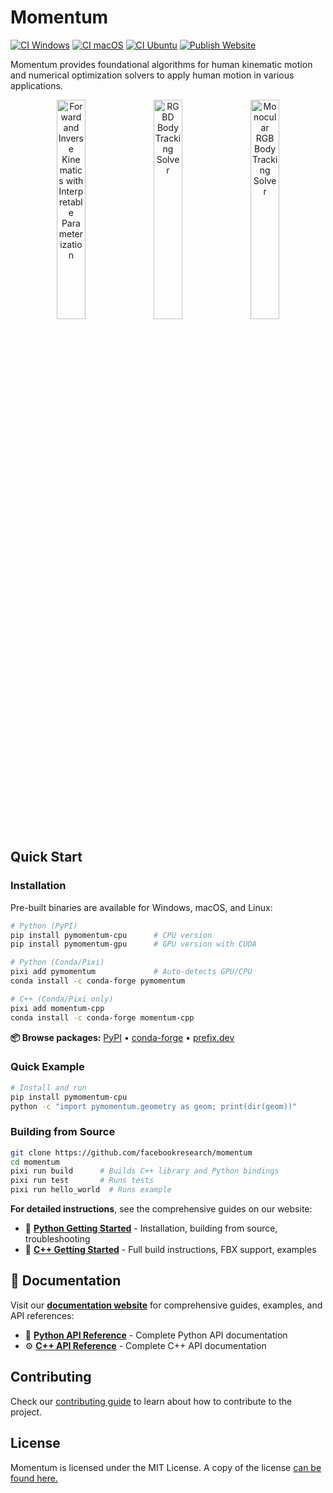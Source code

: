 # Momentum

[![CI Windows][ci-windows-badge]][ci-windows]
[![CI macOS][ci-macos-badge]][ci-macos]
[![CI Ubuntu][ci-ubuntu-badge]][ci-ubuntu]
[![Publish Website][website-badge]][website]

[ci-windows-badge]: https://github.com/facebookresearch/momentum/actions/workflows/ci_windows.yml/badge.svg
[ci-windows]: https://github.com/facebookresearch/momentum/actions/workflows/ci_windows.yml
[ci-macos-badge]: https://github.com/facebookresearch/momentum/actions/workflows/ci_macos.yml/badge.svg
[ci-macos]: https://github.com/facebookresearch/momentum/actions/workflows/ci_macos.yml
[ci-ubuntu-badge]: https://github.com/facebookresearch/momentum/actions/workflows/ci_ubuntu.yml/badge.svg
[ci-ubuntu]: https://github.com/facebookresearch/momentum/actions/workflows/ci_ubuntu.yml
[website-badge]: https://github.com/facebookresearch/momentum/actions/workflows/publish_website.yml/badge.svg
[website]: https://github.com/facebookresearch/momentum/actions/workflows/publish_website.yml

Momentum provides foundational algorithms for human kinematic motion and
numerical optimization solvers to apply human motion in various applications.

<p align="center">
  <img src="momentum/website/static/img/momentum_1.png" width="30%" alt="Forward and Inverse Kinematics with Interpretable Parameterization" />
  <img src="momentum/website/static/img/momentum_3.png" width="30%" alt="RGBD Body Tracking Solver" />
  <img src="momentum/website/static/img/momentum_4.png" width="30%" alt="Monocular RGB Body Tracking Solver" />
</p>

## Quick Start

### Installation

Pre-built binaries are available for Windows, macOS, and Linux:

```bash
# Python (PyPI)
pip install pymomentum-cpu      # CPU version
pip install pymomentum-gpu      # GPU version with CUDA

# Python (Conda/Pixi)
pixi add pymomentum             # Auto-detects GPU/CPU
conda install -c conda-forge pymomentum

# C++ (Conda/Pixi only)
pixi add momentum-cpp
conda install -c conda-forge momentum-cpp
```

**📦 Browse packages:** [PyPI](https://pypi.org/search/?q=pymomentum) • [conda-forge](https://anaconda.org/conda-forge/momentum) • [prefix.dev](https://prefix.dev/channels/conda-forge/packages/momentum)

### Quick Example

```bash
# Install and run
pip install pymomentum-cpu
python -c "import pymomentum.geometry as geom; print(dir(geom))"
```

### Building from Source

```bash
git clone https://github.com/facebookresearch/momentum
cd momentum
pixi run build      # Builds C++ library and Python bindings
pixi run test       # Runs tests
pixi run hello_world  # Runs example
```

**For detailed instructions**, see the comprehensive guides on our website:
- 📘 [**Python Getting Started**](https://facebookresearch.github.io/momentum/pymomentum/user_guide/getting_started) - Installation, building from source, troubleshooting
- 📗 [**C++ Getting Started**](https://facebookresearch.github.io/momentum/docs/user_guide/getting_started) - Full build instructions, FBX support, examples

## 📖 Documentation

Visit our [**documentation website**](https://facebookresearch.github.io/momentum/) for comprehensive guides, examples, and API references:

- 🐍 [**Python API Reference**](https://facebookresearch.github.io/momentum/python_api_doc/index.html) - Complete Python API documentation
- ⚙️ [**C++ API Reference**](https://facebookresearch.github.io/momentum/doxygen/index.html) - Complete C++ API documentation

## Contributing

Check our [contributing guide](CONTRIBUTING.md) to learn about how to contribute
to the project.

## License

Momentum is licensed under the MIT License. A copy of the license
[can be found here.](LICENSE)
